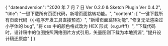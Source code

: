 {
  "dateandversion": "2020 年 7 月 7 日 Ver 0.2.0 & Sketch Plugin Ver 0.4.2",
  "title": "一键下载所有页面代码，新增页面跳转功能。",
  "content": [
    "一键下载所有页面代码（小程序开发工具直接预览）",
    "新增页面跳转功能",
    "修复无法渲染过小字体的 bug",
    "将 css 中的颜色格式改为 HEX 形式（e.g.#fff）",
    "下载代码时，设计稿中的位图按照网络图片方式引用，矢量图则下载为本地资源",
    "提升设计稿还原度"
  ]
}

